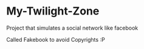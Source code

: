 # My-Twilight-Zone
Project that simulates a social network like facebook

Called Fakebook to avoid Copyrights :P
